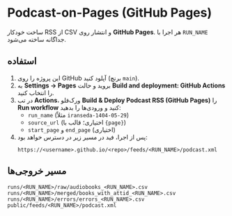 # Podcast-on-Pages (GitHub Pages)

ساخت خودکار RSS از CSV و انتشار روی **GitHub Pages**. هر اجرا با `RUN_NAME` جداگانه ساخته می‌شود.

## استفاده
1. این پروژه را روی GitHub آپلود کنید (برنچ `main`).
2. به **Settings → Pages** بروید و حالت **Build and deployment: GitHub Actions** را انتخاب کنید.
3. در تب **Actions**، ورک‌فلو **Build & Deploy Podcast RSS (GitHub Pages)** را **Run workflow** کنید و ورودی‌ها را بدهید:
   - `run_name` (مثلاً `iranseda-1404-05-29`)
   - `source_url` (اختیاری؛ قالب با `{page}`)
   - `start_page` و `end_page` (اختیاری)
4. پس از اجرا، فید در مسیر زیر در دسترس خواهد بود:
   ```
   https://<username>.github.io/<repo>/feeds/<RUN_NAME>/podcast.xml
   ```

## مسیر خروجی‌ها
```
runs/<RUN_NAME>/raw/audiobooks_<RUN_NAME>.csv
runs/<RUN_NAME>/merged/books_with_attid_<RUN_NAME>.csv
runs/<RUN_NAME>/errors/errors_<RUN_NAME>.csv
public/feeds/<RUN_NAME>/podcast.xml
```
